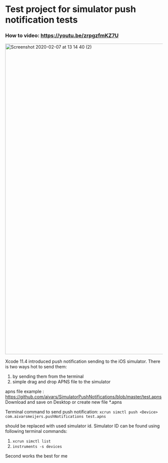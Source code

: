 # Test project for simulator push notification tests

### How to video: https://youtu.be/zrpgzfmKZ7U

<img width="992" alt="Screenshot 2020-02-07 at 13 14 40 (2)" src="https://user-images.githubusercontent.com/774359/74028591-66269680-49b3-11ea-8059-726d6b87beeb.png">


Xcode 11.4 introduced push notification sending to the iOS simulator.
There is two ways hot to send them:
1) by sending them from the terminal
2) simple drag and drop APNS file to the simulator

apns file example : https://github.com/aivars/SimulatorPushNotifications/blob/master/test.apns
Download and save on Desktop or create new file *.apns 

Terminal command to send push notification: `xcrun simctl push <Device>  com.aivarsmeijers.pushNotifications test.apns`

<Device> should be replaced with used simulator id.
Simulator ID can be found using following terminal commands:
1) `xcrun simctl list`
2) `instruments -s devices`

Second works the best for me 
